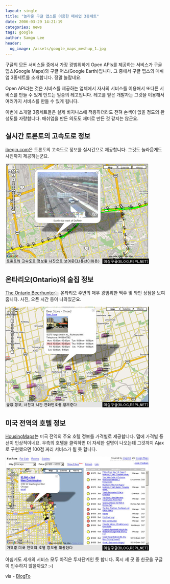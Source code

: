 ```yaml
---
layout: single
title: "놀라운 구글 맵스를 이용한 메쉬업 3종세트"
date: 2006-03-29 14:21:19
categories: news
tags: google
author: Samgu Lee
header:
  og_image: /assets/google_maps_meshup_1.jpg
---
```


구글의 모든 서비스들 중에서 가장 광범위하게 Open APIs를 제공하는 서비스가 구글 맵스(Google Maps)와 구글 어스(Google Earth)입니다. 그 중에서 구글 맵스의 매쉬업 3종세트를 소개합니다. 정말 놀랍네요.

Open API라는 것은 서비스를 제공하는 업체에서 자사의 서비스를 이용해서 또다른 서비스를 만들 수 있게 만드는 일종의 레고입니다. 레고를 받은 개발자는 그것을 이용해서 여러가지 서비스를 만들 수 있게 됩니다.

이번에 소개할 3종세트들은 실제 비지니스에 적용하더라도 전혀 손색이 없을 정도의 완성도를 자랑합니다. 매쉬업을 만든 의도도 재미로 만든 것 같지는 않군요.

## 실시간 토론토의 고속도로 정보

[ibegin.com](http://toronto.ibegin.com/traffic/)은 토론토의 고속도로 정보를 실시간으로 제공합니다. 그것도 놀라웁게도 사진까지 제공하는군요.

![실시간 토론토의 고속도로 정보](/assets/google_maps_meshup_1.jpg)

## 온타리오(Ontario)의 술집 정보

[The Ontario Beerhunter](http://www.beerhunter.ca/)는 온타리오 주변의 매우 광범위한 맥주 및 와인 상점을 보여줍니다. 사진, 오픈 시간 등이 나와있군요.

![온타리오(Ontario)의 술집 정보](/assets/google_maps_meshup_2.jpg)

## 미국 전역의 호텔 정보

[HousingMaps](http://www.housingmaps.com/)는 미국 전역의 주요 호텔 정보를 가격별로 제공합니다. 맵에 가격별 풍선이 인상적이네요. 우측의 호텔을 클릭하면 더 자세한 설명이 나오는데 그것까지 Ajax로 구현했으면 100점 짜리 서비스가 될 듯 합니다.

![미국 전역의 호텔 정보](/assets/google_maps_meshup_3.jpg)

아쉽게도 세개의 서비스 모두 아직은 투자단계인 듯 합니다. 혹시 세 곳 중 한곳을 구글이 인수하지 않을까요? :-)

via - [BlogTo](http://www.blogto.com/city/2006/03/highway_traffic_google_maps_style/)
